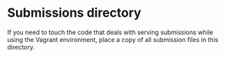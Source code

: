 # Submissions directory

If you need to touch the code that deals with serving submissions while using the Vagrant environment, place a copy of 
all submission files in this directory.
